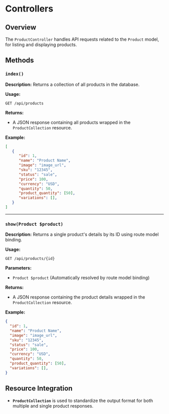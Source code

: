 
# Controllers

## Overview
The `ProductController` handles API requests related to the `Product` model, for listing and displaying products.

## Methods

### `index()`
**Description:**
Returns a collection of all products in the database.

**Usage:**
```http
GET /api/products
```

**Returns:**
- A JSON response containing all products wrapped in the `ProductCollection` resource.

**Example:**
```json
[
   {
      "id": 1,
      "name": "Product Name",
      "image": "image_url",
      "sku": "12345",
      "status": "sale",
      "price": 100,
      "currency": "USD",
      "quantity": 50,
      "product_quantity": [50],
      "variations": [],
   }
]
```

---

### `show(Product $product)`
**Description:**
Returns a single product's details by its ID using route model binding.

**Usage:**
```http
GET /api/products/{id}
```

**Parameters:**
- `Product $product` (Automatically resolved by route model binding)

**Returns:**
- A JSON response containing the product details wrapped in the `ProductCollection` resource.

**Example:**
```json
{
  "id": 1,
  "name": "Product Name",
  "image": "image_url",
  "sku": "12345",
  "status": "sale",
  "price": 100,
  "currency": "USD",
  "quantity": 50,
  "product_quantity": [50],
  "variations": [],
}
```

## Resource Integration
- **`ProductCollection`** is used to standardize the output format for both multiple and single product responses.
